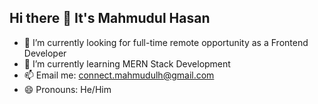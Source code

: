 ## Hi there 👋 It's Mahmudul Hasan

- 🔭 I’m currently looking for full-time remote opportunity as a Frontend Developer
- 🌱 I’m currently learning MERN Stack Development
- 📫 Email me: connect.mahmudulh@gmail.com
- 😄 Pronouns: He/Him
